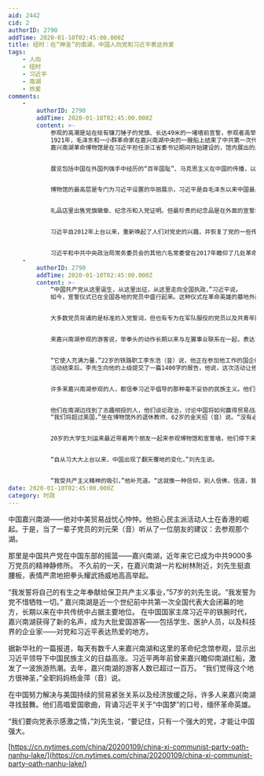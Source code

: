 ```yaml
---
aid: 2442
cid: 2
authorID: 2790
addTime: 2020-01-10T02:45:00.000Z
title: 纽时：在“神圣”的南湖，中国人向党和习近平表达热爱
tags:
    - 人向
    - 纽时
    - 习近平
    - 南湖
    - 热爱
comments:
    -
        authorID: 2790
        addTime: 2020-01-10T02:45:00.000Z
        content: >-
            参观的高潮是站在绘有镰刀锤子的党旗、长达49米的一堵墙前宣誓，参观者高举拳头，背诵对党忠诚的誓词。这个共产党的仪式在习近平领导下重新流行起来，习近平同时担任着中共总书记的职务。
            1921年，毛泽东和一小群革命家在嘉兴南湖中央的一艘船上结束了中共第一次代表大会，这次会议是在嘉兴以东约100公里的上海召开的，被上海的警察打断后，代表们来到嘉兴。在中国，这艘所谓的“红船”家喻户晓。
            嘉兴南湖革命博物馆是在习近平担任浙江省委书记期间开始建设的，馆内展出的是对党史的选择性复述。


            展览包括中国在外国列强手中经历的“百年国耻”、马克思主义在中国的传播，以及毛泽东在1949年成立中华人民共和国的场景。


            博物馆的最高层是专门为习近平设置的华丽展示，习近平是自毛泽东以来中国最具影响力的领导人。里面循环播放着习近平的讲话，墙上用大字涂写着他的口号，包括“实现中华民族伟大复兴”。


            礼品店里出售党旗徽章、纪念币和入党证明。但最珍贵的纪念品是在外面的宣誓墙前拍照。


            习近平自2012年上台以来，重新唤起了人们对党史的兴趣，并恢复了党的一些传统做法，包括宣誓，这是他将中共的支配地位扩大到中国日常生活中去的努力的一部分。批评人士说，习近平正在把中国带回到个人统治的时代，助长了个人崇拜。


            习近平和中共中央政治局常务委员会的其他六名常委曾在2017年瞻仰了几处革命遗址，政治局常委会是中国最高的决策机构。在上海的一个纪念馆，习近平带领常委在一面巨大党旗前背诵了入党誓词。这些政治局委员们肃穆地举起了拳头。
    -
        authorID: 2790
        addTime: 2020-01-10T02:45:00.000Z
        content: >-
            “中国共产党从这里诞生，从这里出征，从这里走向全国执政，”习近平说。
            如今，宣誓仪式已在全国各地的党员中盛行起来。这种仪式在革命英雄的墓地外面、在红军曾经翻越的山顶，以及在党校里经常举行。


            大多数党员背诵的是标准的入党誓词，但也有专为在军队服役的党员以及共青年团成员准备的不同版本的誓词。


            来嘉兴南湖参观的游客说，举拳头的动作长期以来与左翼事业联系在一起，表达了一种韧性和勇气，与中国作为一个超级大国的崛起非常匹配。他们说，当中国面临一系列挑战时，这个仪式给人带来了希望。


            “它使人充满力量，”22岁的铁路职工李东浩（音）说，他正在参加他工作的国企组织的一次爱国主义教育活动。他和一小群穿着同样的白衬衫、胸前别着党旗徽章的同事，在宣誓墙前将一面红旗展开，进行了宣誓。
            活动结束后，李先生向他的上级提交了一篇1400字的报告，他说，这次活动让他领略了“红船精神”的真正涵义。“红船精神”是习近平和其他中共领导人鼓励群众效仿党的创始人的干劲时所使用的词汇之一。


            许多来嘉兴南湖参观的人，都信奉习近平倡导的那种毫不妥协的民族主义。他们把香港的反政府抗议者视为暴徒；热情支持中国在南海的军事建设；认为美国正在试图遏制中国的崛起。


            他们在南湖边找到了志趣相投的人，他们谈论政治，讨论中国将如何赢得贸易战。
            “我们将超过美国，”坐在博物馆外的退休教师、62岁的金天绍（音）说。“没有必要争论这个。” 对许多参观者来说，习近平是主要的吸引力。


            20岁的大学生刘运来最近带着两个朋友一起来参观博物馆和宣誓墙，他们停下来试了试虚拟现实眼镜，通过这个眼镜能看到1921年中共一大期间使用的船只的内部。这是刘先生在几周内第二次来参观，他说，因为他想重走习近平走过的路线。


            “自从习大大上台以来，中国出现了翻天覆地的变化，”刘先生说。


            “我受共产主义精神的吸引，”他补充道。“这就像一种信仰，别人信佛，信道，我们信共产主义。”
date: 2020-01-10T02:45:00.000Z
category: 时政
---
```


中国嘉兴南湖——他对中美贸易战忧心忡忡。他担心民主派活动人士在香港的崛起。于是，当了一辈子党员的刘元荣（音）听从了一位朋友的建议：去参观那个湖。

那里是中国共产党在中国东部的摇篮——嘉兴南湖，近年来它已成为中共9000多万党员的精神静修所。 不久前的一天，在嘉兴南湖一片松树林附近，刘先生挺直腰板，表情严肃地把拳头耀武扬威地高高举起。

“我发誓将自己的有生之年奉献给保卫共产主义事业，”57岁的刘先生说。“我发誓为党不惜牺牲一切。” 嘉兴南湖是近一个世纪前中共第一次全国代表大会闭幕的地方，长期以来在中共传统中占据主要地位。 在中国国家主席习近平的铁腕时代，嘉兴南湖获得了新的名声，成为大批爱国游客——包括学生、医护人员，以及科技界的企业家——对党和习近平表达热爱的地方。

据新华社的一篇报道，每天有数千人来嘉兴南湖和这里的革命纪念馆参观，显示出习近平领导下中国民族主义的日益高涨。习近平两年前曾来嘉兴瞻仰南湖红船，激发了一波旅游热潮。去年，嘉兴南湖的游客人数已超过一百万。 “我们觉得这个地方很神圣，”全职妈妈杨金萍（音）说。

在中国努力解决与美国持续的贸易紧张关系以及经济放缓之际，许多人来嘉兴南湖寻找鼓舞。他们高唱爱国歌曲，背诵习近平关于“中国梦”的口号，缅怀革命英雄。

“我们要向党表示感激之情，”刘先生说，“要记住，只有一个强大的党，才能让中国强大。

[https://cn.nytimes.com/china/20200109/china-xi-communist-party-oath-nanhu-lake/](https://cn.nytimes.com/china/20200109/china-xi-communist-party-oath-nanhu-lake/)
